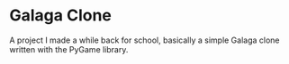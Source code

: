 # Galaga Clone

A project I made a while back for school, basically a simple Galaga clone written with the PyGame library.